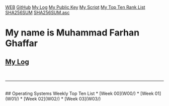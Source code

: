 ---
---

[WEB](https://fghaffar26.github.io/os202/)
[GitHub](https://github.com/fghaffar26/os202/)
[My Log](TXT/mylog.txt)
[My Public Key](TXT/mypubkey.txt)
[My Script](TXT/myscript.sh)
[My Top Ten Rank List](TXT/myrank.txt)
[SHA256SUM](TXT/SHA256SUM)
[SHA256SUM.asc](TXT/SHA256SUM.asc)
<br>

# My name is Muhammad Farhan Ghaffar

## [My Log](TXT/mylog.txt)
<br>
<hr>
<br>
## Operating Systems Weekly Top Ten List
* [Week 00](W00/)
* [Week 01](W01/)
* [Week 02](W02/)
* [Week 03](W03/)
